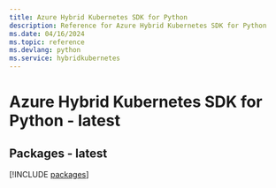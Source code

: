 ```yaml
---
title: Azure Hybrid Kubernetes SDK for Python
description: Reference for Azure Hybrid Kubernetes SDK for Python
ms.date: 04/16/2024
ms.topic: reference
ms.devlang: python
ms.service: hybridkubernetes
---
```

# Azure Hybrid Kubernetes SDK for Python - latest
## Packages - latest
[!INCLUDE [packages](hybrid-kubernetes-index.md)]